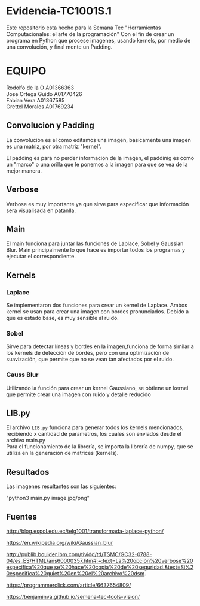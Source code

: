 # Evidencia-TC1001S.1 

Este repositorio esta hecho para la Semana Tec "Herramientas Computacionales: el arte de la programación" 
Con el fin de crear  un programa  en Python que procese imagenes, usando kernels, por medio de una convolución, y final mente un Padding.

# EQUIPO
Rodolfo de la O A01366363   </br>
Jose Ortega Guido A01770426 </br>
Fabian Vera       A01367585 </br>
Grettel Morales   A01769234 </br>

## Convolucion y Padding
La convolución es el como editamos una imagen, basicamente una imagen es una matriz, por otra matriz "kernel". </br>

El padding es para no perder informacion de la imagen, el paddinig es como un "marco" o una orilla que le ponemos a la imagen para que se vea de la mejor manera.


## Verbose

Verbose es muy importante ya que sirve para especificar que  información sera visualisada en patanlla. </br>

## Main 

El main funciona para juntar  las funciones de Laplace, Sobel y Gaussian Blur. Main principalmente lo que hace es importar todos los programas y ejecutar el correspondiente.


## Kernels 

### Laplace
Se implementaron dos funciones para crear un kernel de Laplace. Ambos kernel se usan para crear una imagen con bordes pronunciados. Debido a que es estado base, es muy sensible al ruido.

### Sobel
Sirve para detectar líneas y bordes en la imagen,funciona de forma similar a los kernels de detección de bordes, pero con una optimización de suavización, que permite que no se vean tan afectados por el ruido.

### Gauss Blur
Utilizando la función para crear un kernel Gaussiano, se obtiene un kernel que permite crear una imagen con ruido y detalle reducido

## LIB.py
El archivo `LIB.py`  funciona para generar todos los kernels mencionados, recibiendo x cantidad de parametros, los cuales son enviados desde el archivo main.py  </br>
Para el funcionamiento de la librería, se importa la librería de numpy, que se utiliza en la generación de matrices (kernels). </br>

## Resultados 

Las imagenes resultantes son las siguientes:


"python3 main.py image.jpg/png"


## Fuentes

http://blog.espol.edu.ec/telg1001/transformada-laplace-python/

https://en.wikipedia.org/wiki/Gaussian_blur

http://publib.boulder.ibm.com/tividd/td/TSMC/GC32-0788-04/es_ES/HTML/ans60000357.htm#:~:text=La%20opción%20verbose%20especifica%20que,se%20hace%20copia%20de%20seguridad.&text=Si%20especifica%20quiet%20en%20el%20archivo%20dsm.

https://programmerclick.com/article/6637654809/

https://benjaminva.github.io/semena-tec-tools-vision/


